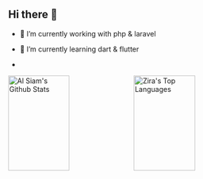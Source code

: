 ## Hi there 👋

<!--
**halurabiyyu/halurabiyyu** is a ✨ _special_ ✨ repository because its `README.md` (this file) appears on your GitHub profile.

Here are some ideas to get you started:

- 👯 I’m looking to collaborate on ...
- 🤔 I’m looking for help with ...
- 💬 Ask me about ...
- 📫 How to reach me: ...
- 😄 Pronouns: ...
- ⚡ Fun fact: ...
-->
- 🔭 I’m currently working with php & laravel 
- 🌱 I’m currently learning dart & flutter

-
<!--
<a href="https://github.com/halurabiyyu"><img alt="Halur's Github Stats" src="https://github-readme-stats.vercel.app/api?username=halurabiyyu&show_icons=true&hide=contribs,prs&cache_seconds=86400&theme=buefy"/></a>
  <a href="https://github.com/halurabiyyu"><img alt="Halur's Top Languages" src="https://github-readme-stats.vercel.app/api/top-langs/?username=halurabiyyu&show_icons=true&hide=contribs,prs&cache_seconds=86400&theme=buefy"/></a>
-->

<a href="https://github.com/halurabiyyu"><img alt="Al Siam's Github Stats" src="https://denvercoder1-github-readme-stats.vercel.app/api?username=halurabiyyu&show_icons=true&count_private=true&theme=buefy&border_color=8F72DB&bg_color=fffff&title_color=8F72DB&icon_color=8F72DB" height="192px" width="49.5%"/></a>
  <a href="https://github.com/halurabiyyu"><img alt="Zira's Top Languages" src="https://denvercoder1-github-readme-stats.vercel.app/api/top-langs/?username=halurabiyyu&langs_count=8&layout=compact&theme=buefy&border_color=8F72DB&bg_color=fffff&title_color=8F72DB&icon_color=8F72DB" height="192px" width="49.5%"/></a>

